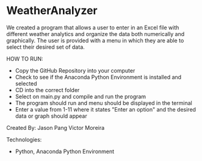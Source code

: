 ﻿# WeatherAnalyzer

We created a program that allows a user to enter in an Excel file with different weather analytics and organize the data both numerically and graphically.
The user is provided with a menu in which they are able to select their desired set of data. 


HOW TO RUN:
  - Copy the GitHub Repository into your computer
  - Check to see if the Anaconda Python Environment is installed and selected
  - CD into the correct folder 
  - Select on main.py and compile and run the program
  - The program should run and menu should be displayed in the terminal
  - Enter a value from 1-11 where it states "Enter an option" and the desired data or graph should appear

  Created By:
  Jason Pang
  Victor Moreira 
  
  Technologies:
  - Python, Anaconda Python Environment
